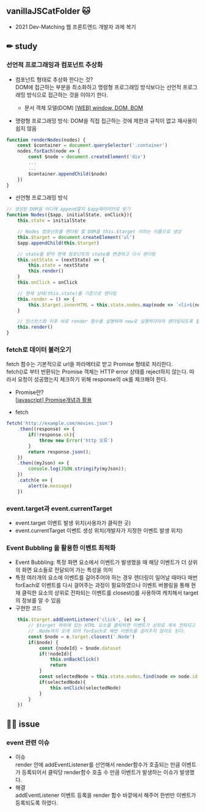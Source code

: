 ## vanillaJSCatFolder 🐱
- 2021 Dev-Matching 웹 프론트엔드 개발자 과제 복기


## ✏ study 


### 선언적 프로그래밍과 컴포넌트 추상화
- 컴포넌트 형태로 추상화 한다는 것?   
DOM에 접근하는 부분을 최소화하고 명령형 프로그래밍 방식보다는 선언적 프로그래밍 방식으로 접근하는 것을 이야기 한다.   
    - 문서 객체 모델(DOM)
[ [WEB] window, DOM, BOM](https://soyeondev.tistory.com/310)

- 명령형 프로그래밍 방식: DOM을 직접 접근하는 것에 제한과 규칙이 없고 재사용이 쉽지 않음
```javascript
function renderNodes(nodes) {
    const $container = document.querySelector('.container')
    nodes.forEach(node => {
        const $node = document.createElement('div')
        ...
        ...
        $container.appendChild($node)
    })
}
```
- 선언형 프로그래밍 방식
```javascript
// 생성된 DOM을 어디에 append할지 $app파라미터로 받기
function Nodes({$app, initialState, onClick}){
    this.state = initialState

    // Nodes 컴포넌트를 렌더링 할 DOM을 this.$target 이라는 이름으로 생성
    this.$target = document.createElement('ul')
    $app.appendChild(this.$target)

    // state를 받아 현재 컴포넌트의 state를 변경하고 다시 렌더링
    this.setState = (nextState) => {
        this.state = nextState
        this.render()
    }
    this.onClick = onClick

    // 현재 상태(this.state)를 기준으로 렌더링
    this.render = () => {
        this.$target.innerHTML = this.state.nodes.map(node => `<li>${node.name}</li>`)
    }

    // 인스턴스화 이후 바로 render 함수를 실행하며 new로 실행하자마자 렌더링되도록 할 수 있음
    this.render()
}
```

### fetch로 데이터 불러오기 
fetch 함수는 기본적으로 url을 파라메터로 받고 Promise 형태로 처리한다.   
fetch()로 부터 반환되는 Promise 객체는 HTTP error 상태를 reject하지 않는다. 따라서 요청이 성공했는지 체크하기 위해 response의 ok를 체크해야 한다.   
* Promise란?   
[ [javascript] Promise개념과 활용](https://soyeondev.tistory.com/311)

* fetch   
```javascript
fetch('http://example.com/movies.json')
    .then((response) => {
        if(!response.ok){
            throw new Error('http 오류')
        }
        return response.json();
    })
    .then((myJson) => {
        console.log(JSON.stringify(myJson));
    })
    .catch(e => {
        alert(e.message)
    })
```

### event.target과 event.currentTarget
- event.target
이벤트 발생 위치(사용자가 클릭한 곳)
- event.currentTarget
이벤트 생성 위치(개발자가 지정한 이벤트 발생 위치)

### Event Bubbling 을 활용한 이벤트 최적화
- Event Bubbling: 특정 화면 요소에서 이벤트가 발생했을 때 해당 이벤트가 더 상위의 화면 요소들로 전달되어 가는 특성을 의미
- 특정 여러개의 요소에 이벤트를 걸어주어야 하는 경우 렌더링이 일어날 때마다 매번 forEach로 이벤트를 다시 걸어주는 과정이 필요하였으나 이벤트 버블링을 통해 현재 클릭한 요소의 상위로 전파되는 이벤트를 closest()를 사용하여 캐치해서 target의 정보를 알 수 있음
- 구현한 코드
```javascript
    this.$target.addEventListener('click', (e) => {
        // $target 하위에 있는 HTML 요소를 클릭하면 이벤트가 상위로 계속 전파되고 
        // .Node까지 오게 되어 forEach로 매번 이벤트를 걸어주지 않아도 된다.
        const $node = e.target.closest('.Node')
        if($node) {
            const {nodeId} = $node.dataset
            if(!nodeId){
                this.onBackClick()
                return
            }
            const selectedNode = this.state.nodes.find(node => node.id === nodeId)
            if(selectedNode){
                this.onClick(selectedNode)
            }
        }
    })
```



## 🤦‍♀️ issue



### event 관련 이슈
- 이슈   
render 안에 addEventListener를 선언해서 render함수가 호출되는 만큼 이벤트가 등록되어서 클릭당 render함수 호출 수 만큼 이벤트가 발생하는 이슈가 발생했다.
- 해결   
addEventListener 이벤트 등록을 render 함수 바깥에서 해주어 한번만 이벤트가 등록되도록 하였다.